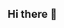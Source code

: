 ## Hi there 👋

<!--
**creditms/creditms** is a ✨ _special_ ✨ repository because its `README.md` (this file) appears on your GitHub profile.
RubickJakirohttps://test-phl-api.fyinformation.cccreditms
Here are some ideas to get you started:

- 🔭 I’m currently working on ...
- 🌱 I’m currently learning ...
- 👯 I’m looking to collaborate on ...
- 🤔 I’m looking for help with ...
- 💬 Ask me about ...
- 📫 How to reach me: ...
- 😄 Pronouns: ...
- ⚡ Fun fact: ...
-->
